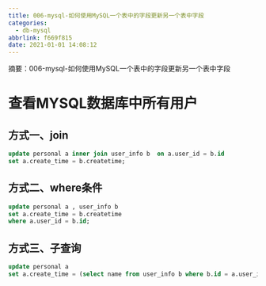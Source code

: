 ```yaml
---
title: 006-mysql-如何使用MySQL一个表中的字段更新另一个表中字段
categories:
  - db-mysql
abbrlink: f669f815
date: 2021-01-01 14:08:12
---
```

摘要：006-mysql-如何使用MySQL一个表中的字段更新另一个表中字段
<!-- more -->

# 查看MYSQL数据库中所有用户

## 方式一、join
```sql
update personal a inner join user_info b  on a.user_id = b.id 
set a.create_time = b.createtime;
```

## 方式二、where条件
```sql
update personal a , user_info b
set a.create_time = b.createtime
where a.user_id = b.id;
```

## 方式三、子查询
```sql
update personal a 
set a.create_time = (select name from user_info b where b.id = a.user_id);
```
